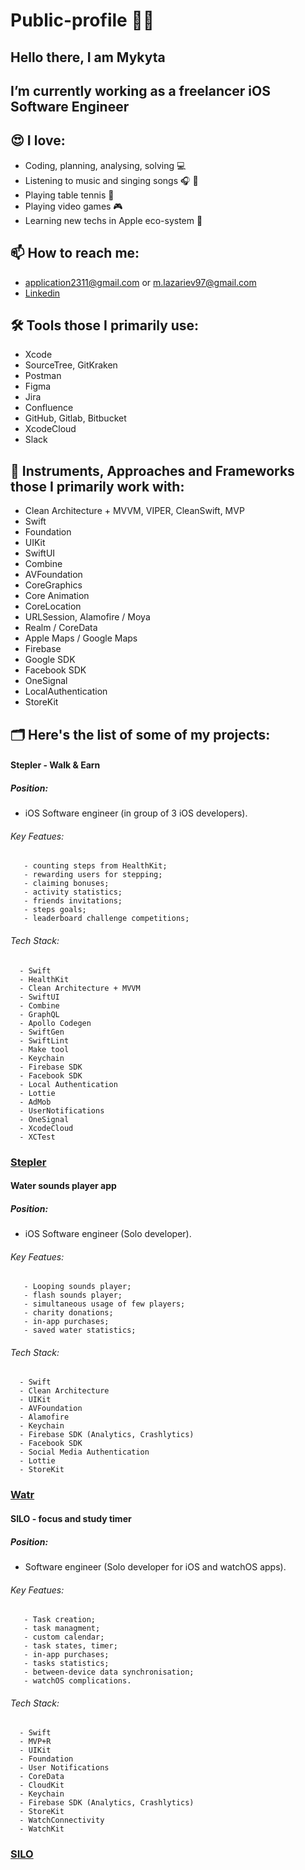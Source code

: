 # Public-profile 👨‍💻

## Hello there, I am Mykyta

## I’m currently working as a freelancer iOS Software Engineer 

## 😍 I love:

  - Coding, planning, analysing, solving 💻
  - Listening to music and singing songs 🎧 🎤
  - Playing table tennis 🏓
  - Playing video games 🎮
  - Learning new techs in Apple eco-system 🍏

## 📫 How to reach me: 

  - application2311@gmail.com or m.lazariev97@gmail.com
  - [Linkedin](www.linkedin.com/in/mykyta-lazariev-2bb497162)

## 🛠 Tools those I primarily use:

  - Xcode
  - SourceTree, GitKraken
  - Postman
  - Figma
  - Jira
  - Confluence
  - GitHub, Gitlab, Bitbucket
  - XcodeCloud
  - Slack

## 🧰 Instruments, Approaches and Frameworks those I primarily work with:

  - Clean Architecture + MVVM, VIPER, CleanSwift, MVP
  - Swift
  - Foundation
  - UIKit
  - SwiftUI
  - Combine
  - AVFoundation
  - CoreGraphics
  - Core Animation
  - CoreLocation
  - URLSession, Alamofire / Moya
  - Realm / CoreData
  - Apple Maps / Google Maps
  - Firebase
  - Google SDK
  - Facebook SDK
  - OneSignal
  - LocalAuthentication
  - StoreKit

## 🗂 Here's the list of some of my projects:

#### Stepler - Walk & Earn 

##### Position:

  - iOS Software engineer (in group of 3 iOS developers).

###### Key Featues:

       - counting steps from HealthKit;
       - rewarding users for stepping;
       - claiming bonuses; 
       - activity statistics;
       - friends invitations;
       - steps goals;
       - leaderboard challenge competitions;
       
###### Tech Stack:

      - Swift
      - HealthKit
      - Clean Architecture + MVVM
      - SwiftUI
      - Combine
      - GraphQL
      - Apollo Codegen
      - SwiftGen
      - SwiftLint
      - Make tool
      - Keychain
      - Firebase SDK
      - Facebook SDK
      - Local Authentication
      - Lottie
      - AdMob
      - UserNotifications
      - OneSignal
      - XcodeCloud
      - XCTest



### [Stepler](https://apps.apple.com/no/app/stepler-walk-earn/id1451006880)


#### Water sounds player app

##### Position:

  - iOS Software engineer (Solo developer).

###### Key Featues:

       - Looping sounds player;
       - flash sounds player;
       - simultaneous usage of few players; 
       - charity donations;
       - in-app purchases;
       - saved water statistics;
       
###### Tech Stack:

      - Swift
      - Clean Architecture
      - UIKit
      - AVFoundation
      - Alamofire 
      - Keychain
      - Firebase SDK (Analytics, Crashlytics)
      - Facebook SDK
      - Social Media Authentication
      - Lottie
      - StoreKit



### [Watr](https://apps.apple.com/us/app/watr-app/id1552931175)

#### SILO - focus and study timer

##### Position:

  - Software engineer (Solo developer for iOS and watchOS apps).

###### Key Featues:

       - Task creation;
       - task managment;
       - custom calendar; 
       - task states, timer;
       - in-app purchases;
       - tasks statistics;
       - between-device data synchronisation;
       - watchOS complications.
       
###### Tech Stack:

      - Swift
      - MVP+R
      - UIKit
      - Foundation
      - User Notifications
      - CoreData 
      - CloudKit
      - Keychain
      - Firebase SDK (Analytics, Crashlytics)
      - StoreKit
      - WatchConnectivity
      - WatchKit
      



### [SILO](https://apps.apple.com/us/app/silo-focus-and-study-timer/id1086491369)




